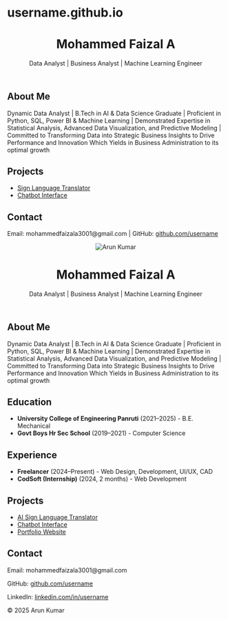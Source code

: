# username.github.io


<!DOCTYPE html>
<html lang="en">
<head>
    <meta charset="UTF-8">
    <meta name="viewport" content="width=device-width, initial-scale=1.0">
    <title>Mohammed Faizal A - Portfolio</title>
    <link rel="stylesheet" href="style.css">
</head>
<body>
    <header>
        <h1>Mohammed Faizal A</h1>
        <p>Data Analyst | Business Analyst | Machine Learning Engineer</p>
    </header>  
    <section id="about">
        <h2>About Me</h2>
        <p>Dynamic Data Analyst | B.Tech in AI & Data Science Graduate | Proficient in Python, SQL, Power BI & Machine Learning | Demonstrated Expertise in Statistical Analysis, Advanced Data Visualization, and Predictive Modeling | Committed to Transforming Data into Strategic Business Insights to Drive Performance and Innovation Which Yields in Business Administration to its optimal growth</p>
    </section>
    <section id="projects">
        <h2>Projects</h2>
        <ul>
            <li><a href="#">Sign Language Translator</a></li>
            <li><a href="#">Chatbot Interface</a></li>
        </ul>
    </section>
    <section id="contact">
        <h2>Contact</h2>
        <p>Email: mohammedfaizala3001@gmail.com | GitHub: <a href="https://github.com/Faizy30">github.com/username</a></p>
    </section>
</body>
</html>



<!DOCTYPE html>
<html lang="en">
<head>
  <meta charset="UTF-8">
  <meta name="viewport" content="width=device-width, initial-scale=1.0">
  <title>Arun Kumar - Portfolio</title>
  <link rel="stylesheet" href="style.css">
</head>
<body>
  <!-- Header -->
  <header class="header">
    <img src="profile.jpg" alt="Arun Kumar" class="profile-pic">
    <h1>Mohammed Faizal A</h1>
    <p>Data Analyst | Business Analyst | Machine Learning Engineer</p>
  </header>

  <!-- About -->
  <section id="about">
    <h2>About Me</h2>
    <p>
Dynamic Data Analyst | B.Tech in AI & Data Science Graduate | Proficient in Python, SQL, Power BI & Machine Learning | Demonstrated Expertise in Statistical Analysis, Advanced Data Visualization, and Predictive Modeling | Committed to Transforming Data into Strategic Business Insights to Drive Performance and Innovation Which Yields in Business Administration to its optimal growth
    </p>
  </section>

  <!-- Education -->
  <section id="education">
    <h2>Education</h2>
    <ul>
      <li><b>University College of Engineering Panruti</b> (2021–2025) - B.E. Mechanical</li>
      <li><b>Govt Boys Hr Sec School</b> (2019–2021) - Computer Science</li>
    </ul>
  </section>

  <!-- Experience -->
  <section id="experience">
    <h2>Experience</h2>
    <ul>
      <li><b>Freelancer</b> (2024–Present) - Web Design, Development, UI/UX, CAD</li>
      <li><b>CodSoft (Internship)</b> (2024, 2 months) - Web Development</li>
    </ul>
  </section>

  <!-- Projects -->
  <section id="projects">
    <h2>Projects</h2>
    <ul>
      <li><a href="#">AI Sign Language Translator</a></li>
      <li><a href="#">Chatbot Interface</a></li>
      <li><a href="#">Portfolio Website</a></li>
    </ul>
  </section>

  <!-- Contact -->
  <section id="contact">
    <h2>Contact</h2>
    <p>Email:  mohammedfaizala3001@gmail.com</p>
    <p>GitHub: <a href="https://github.com/username">github.com/username</a></p>
    <p>LinkedIn: <a href="https://linkedin.com/in/username">linkedin.com/in/username</a></p>
  </section>

  <footer>
    <p>© 2025 Arun Kumar</p>
  </footer>
</body>
</html>
